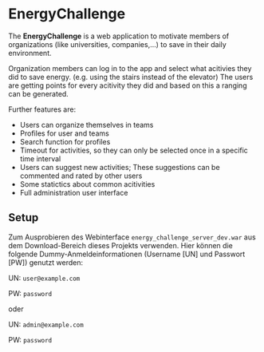 # EnergyChallenge

The **EnergyChallenge** is a web application to motivate members of organizations (like universities, companies,...) to save in their daily environment.

Organization members can log in to the app and select what acitivies they did to save energy. (e.g. using the stairs instead of the elevator) The users are getting points for every acitivity they did and based on this a ranging can be generated.

Further features are:
* Users can organize themselves in teams
* Profiles for user and teams
* Search function for profiles
* Timeout for activities, so they can only be selected once in a specific time interval
* Users can suggest new activities; These suggestions can be commented and rated by other users
* Some statictics about common acitivities
* Full administration user interface

## Setup ##

Zum Ausprobieren des Webinterface ``energy_challenge_server_dev.war`` aus dem Download-Bereich dieses Projekts verwenden.
Hier können die folgende Dummy-Anmeldeinformationen (Username [UN] und Passwort [PW]) genutzt werden:

UN: ``user@example.com``

PW: ``password``

oder

UN: ``admin@example.com``

PW: ``password``
